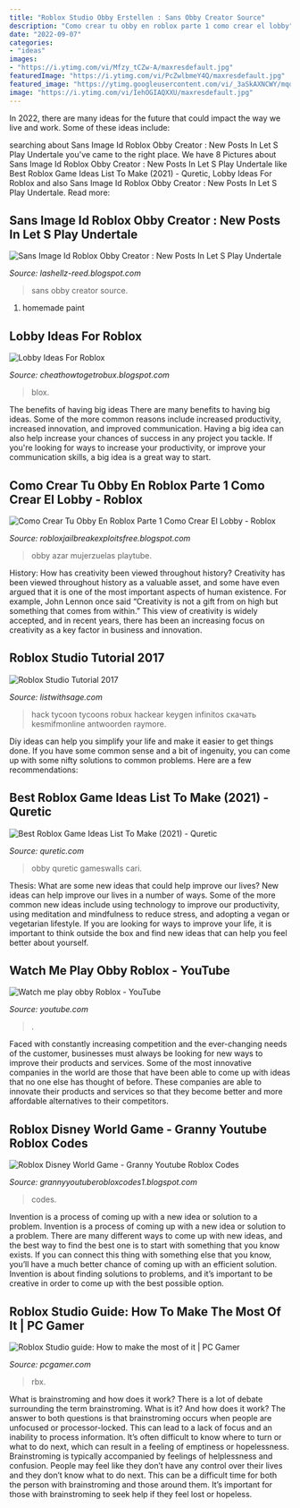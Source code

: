 ```yaml
---
title: "Roblox Studio Obby Erstellen : Sans Obby Creator Source"
description: "Como crear tu obby en roblox parte 1 como crear el lobby"
date: "2022-09-07"
categories:
- "ideas"
images:
- "https://i.ytimg.com/vi/Mfzy_tCZw-A/maxresdefault.jpg"
featuredImage: "https://i.ytimg.com/vi/PcZwlbmeY4Q/maxresdefault.jpg"
featured_image: "https://ytimg.googleusercontent.com/vi/_3aSkAXNCWY/mqdefault.jpg"
image: "https://i.ytimg.com/vi/IehOGIAQXXU/maxresdefault.jpg"
---
```



In 2022, there are many ideas for the future that could impact the way we live and work. Some of these ideas include:

	

		
searching about Sans Image Id Roblox Obby Creator : New Posts In Let S Play Undertale you've came to the right place. We have 8 Pictures about Sans Image Id Roblox Obby Creator : New Posts In Let S Play Undertale like Best Roblox Game Ideas List To Make (2021) - Quretic, Lobby Ideas For Roblox and also Sans Image Id Roblox Obby Creator : New Posts In Let S Play Undertale. Read more:
		
    
## Sans Image Id Roblox Obby Creator : New Posts In Let S Play Undertale

<img loading=lazy src="https://i.ytimg.com/vi/OKZQ1jkqPwA/mqdefault.jpg" onerror="this.onerror=null;this.src='https://tse2.mm.bing.net/th?id=OIP._2_cZeRvSOqZwVA8ZU2lNAAAAA&amp;pid=15.1';" alt="Sans Image Id Roblox Obby Creator : New Posts In Let S Play Undertale">

_Source: lashellz-reed.blogspot.com_

>sans obby creator source. 

	

1. homemade paint

    
## Lobby Ideas For Roblox

<img loading=lazy src="https://i.ytimg.com/vi/IehOGIAQXXU/maxresdefault.jpg" onerror="this.onerror=null;this.src='https://tse2.mm.bing.net/th?id=OIP.NwwkydJHxxM_1-3SD7MpRAHaEK&amp;pid=15.1';" alt="Lobby Ideas For Roblox">

_Source: cheathowtogetrobux.blogspot.com_

>blox. 

	

The benefits of having big ideas
There are many benefits to having big ideas. Some of the more common reasons include increased productivity, increased innovation, and improved communication. Having a big idea can also help increase your chances of success in any project you tackle. If you're looking for ways to increase your productivity, or improve your communication skills, a big idea is a great way to start.

    
## Como Crear Tu Obby En Roblox Parte 1 Como Crear El Lobby - Roblox

<img loading=lazy src="https://ytimg.googleusercontent.com/vi/_3aSkAXNCWY/mqdefault.jpg" onerror="this.onerror=null;this.src='https://tse1.mm.bing.net/th?id=OIP.DndmCvutY9MLiK1n6x6qbwAAAA&amp;pid=15.1';" alt="Como Crear Tu Obby En Roblox Parte 1 Como Crear El Lobby - Roblox">

_Source: robloxjailbreakexploitsfree.blogspot.com_

>obby azar mujerzuelas playtube. 

	

History: How has creativity been viewed throughout history?
Creativity has been viewed throughout history as a valuable asset, and some have even argued that it is one of the most important aspects of human existence. For example, John Lennon once said “Creativity is not a gift from on high but something that comes from within.” This view of creativity is widely accepted, and in recent years, there has been an increasing focus on creativity as a key factor in business and innovation.

    
## Roblox Studio Tutorial 2017

<img loading=lazy src="https://listwithsage.com/images/roblox-studio-tutorial-2017.jpg" onerror="this.onerror=null;this.src='https://tse3.mm.bing.net/th?id=OIP.mAeN87_dSHUubffQLISBjQHaFj&amp;pid=15.1';" alt="Roblox Studio Tutorial 2017">

_Source: listwithsage.com_

>hack tycoon tycoons robux hackear keygen infinitos скачать kesmifmonline antwoorden raymore. 

	

Diy ideas can help you simplify your life and make it easier to get things done. If you have some common sense and a bit of ingenuity, you can come up with some nifty solutions to common problems. Here are a few recommendations: 

    
## Best Roblox Game Ideas List To Make (2021) - Quretic

<img loading=lazy src="https://quretic.com/wp-content/uploads/2020/06/Best-roblox-obby-game-idea-768x181.jpg" onerror="this.onerror=null;this.src='https://tse1.mm.bing.net/th?id=OIP.df7Dg8URjVCdr16qG_4kKQHaBv&amp;pid=15.1';" alt="Best Roblox Game Ideas List To Make (2021) - Quretic">

_Source: quretic.com_

>obby quretic gameswalls cari. 

	

Thesis: What are some new ideas that could help improve our lives?
New ideas can help improve our lives in a number of ways. Some of the more common new ideas include using technology to improve our productivity, using meditation and mindfulness to reduce stress, and adopting a vegan or vegetarian lifestyle. If you are looking for ways to improve your life, it is important to think outside the box and find new ideas that can help you feel better about yourself.

    
## Watch Me Play Obby Roblox - YouTube

<img loading=lazy src="https://i.ytimg.com/vi/PcZwlbmeY4Q/maxresdefault.jpg" onerror="this.onerror=null;this.src='https://tse1.mm.bing.net/th?id=OIP.4bvGCJ1qQlCHO-KPZCnoxgHaEK&amp;pid=15.1';" alt="Watch me play obby Roblox - YouTube">

_Source: youtube.com_

>. 

	

Faced with constantly increasing competition and the ever-changing needs of the customer, businesses must always be looking for new ways to improve their products and services. Some of the most innovative companies in the world are those that have been able to come up with ideas that no one else has thought of before. These companies are able to innovate their products and services so that they become better and more affordable alternatives to their competitors.

    
## Roblox Disney World Game - Granny Youtube Roblox Codes

<img loading=lazy src="https://i.ytimg.com/vi/Mfzy_tCZw-A/maxresdefault.jpg" onerror="this.onerror=null;this.src='https://tse2.mm.bing.net/th?id=OIP.0rCCp7IRxNCvnWVD6QOeZwHaEK&amp;pid=15.1';" alt="Roblox Disney World Game - Granny Youtube Roblox Codes">

_Source: grannyyoutuberobloxcodes1.blogspot.com_

>codes. 

	

Invention is a process of coming up with a new idea or solution to a problem.
Invention is a process of coming up with a new idea or solution to a problem. There are many different ways to come up with new ideas, and the best way to find the best one is to start with something that you know exists. If you can connect this thing with something else that you know, you’ll have a much better chance of coming up with an efficient solution. Invention is about finding solutions to problems, and it’s important to be creative in order to come up with the best possible option.

    
## Roblox Studio Guide: How To Make The Most Of It | PC Gamer

<img loading=lazy src="https://cdn.mos.cms.futurecdn.net/6KwCfxDGtAs9z5WZSLDEUZ.jpg" onerror="this.onerror=null;this.src='https://tse2.mm.bing.net/th?id=OIP.WYAsUuKffEGlQi_DZv5VNwHaD6&amp;pid=15.1';" alt="Roblox Studio guide: How to make the most of it | PC Gamer">

_Source: pcgamer.com_

>rbx. 

	

What is brainstroming and how does it work?
There is a lot of debate surrounding the term brainstroming. What is it? And how does it work? The answer to both questions is that brainstroming occurs when people are unfocused or processor-locked. This can lead to a lack of focus and an inability to process information. It’s often difficult to know where to turn or what to do next, which can result in a feeling of emptiness or hopelessness.
Brainstroming is typically accompanied by feelings of helplessness and confusion. People may feel like they don’t have any control over their lives and they don’t know what to do next. This can be a difficult time for both the person with brainstroming and those around them. It’s important for those with brainstroming to seek help if they feel lost or hopeless.


